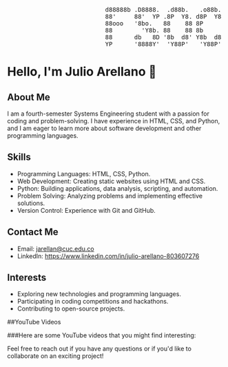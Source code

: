 <pre>
                           d88888b .D8888.  .d88b.   .o88b. d888888b d88888b d888888b dp    db
                           88'     88'  YP .8P  Y8. d8P  Y8   '88'   88         88    '8b  d8'
                           88ooo   '8bo.   88    88 8P         88    88ooooo    88     '8bd8'
                           88        'Y8b. 88    88 8b         88    88         88       88
                           88      db   8D '8b  d8' Y8b  d8   .88.   88.        88       88
                           YP      '8888Y'  'Y88P'   'Y88P' Y888888P Y88888P    YP       YP
</pre>


# Hello, I'm Julio Arellano 👋

## About Me
I am a fourth-semester Systems Engineering student with a passion for coding and problem-solving. I have experience in HTML, CSS, and Python, and I am eager to learn more about software development and other programming languages.

## Skills
- Programming Languages: HTML, CSS, Python.
- Web Development: Creating static websites using HTML and CSS.
- Python: Building applications, data analysis, scripting, and automation.
- Problem Solving: Analyzing problems and implementing effective solutions.
- Version Control: Experience with Git and GitHub.

## Contact Me
- Email: jarellan@cuc.edu.co
- LinkedIn: https://www.linkedin.com/in/julio-arellano-803607276

## Interests
- Exploring new technologies and programming languages.
- Participating in coding competitions and hackathons.
- Contributing to open-source projects.

##YouTube Videos

###Here are some YouTube videos that you might find interesting:


Feel free to reach out if you have any questions or if you'd like to collaborate on an exciting project!

